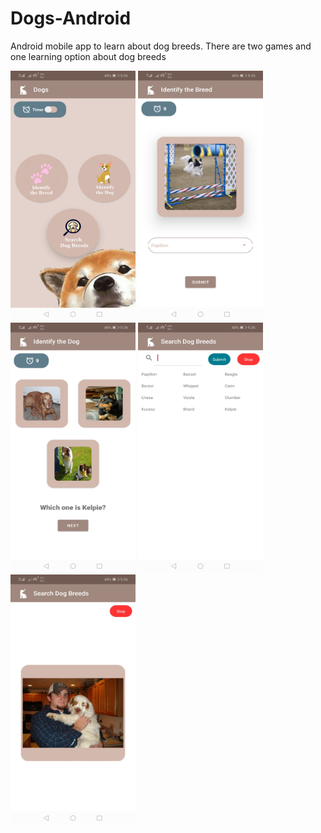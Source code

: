 # Dogs-Android
Android mobile app to learn about dog breeds. There are two games and one learning option about dog breeds

<img src="https://github.com/Venoli/Dogs-Android/blob/master/Screenshot1.jpg" width="200" height="400" />
<img src="https://github.com/Venoli/Dogs-Android/blob/master/Screenshot2.jpg" width="200" height="400" />
<img src="https://github.com/Venoli/Dogs-Android/blob/master/Screenshot3.jpg" width="200" height="400" />

<img src="https://github.com/Venoli/Dogs-Android/blob/master/Screenshot4.jpg" width="200" height="400" />
<img src="https://github.com/Venoli/Dogs-Android/blob/master/Screenshot5.jpg" width="200" height="400" />
